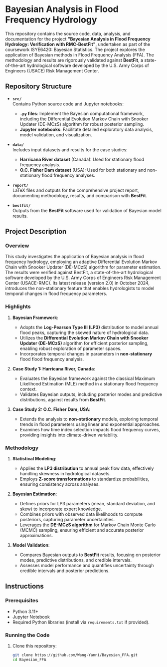 # Bayesian Analysis in Flood Frequency Hydrology

This repository contains the source code, data, analysis, and documentation for the project **"Bayesian Analysis in Flood Frequency Hydrology: Verification with RMC-BestFit"**, undertaken as part of the coursework ISYE6420: Bayesian Statistics. The project explores the application of Bayesian methods in Flood Frequency Analysis (FFA). The methodology and results are rigorously validated against **BestFit**, a state-of-the-art hydrological software developed by the U.S. Army Corps of Engineers (USACE) Risk Management Center.
## Repository Structure

- **`src/`**  
  Contains Python source code and Jupyter notebooks:
  - **`.py` files**: Implement the Bayesian computational framework, including the Differential Evolution Markov Chain with Snooker Updater (DE-MCzS) algorithm for robust posterior sampling.
  - **Jupyter notebooks**: Facilitate detailed exploratory data analysis, model validation, and visualization.

- **`data/`**  
  Includes input datasets and results for the case studies:
  - **Harricana River dataset** (Canada): Used for stationary flood frequency analysis.
  - **O.C. Fisher Dam dataset** (USA): Used for both stationary and non-stationary flood frequency analyses.

- **`report/`**  
  LaTeX files and outputs for the comprehensive project report, documenting methodology, results, and comparison with **BestFit**.

- **`bestfit/`**  
  Outputs from the **BestFit** software used for validation of Bayesian model results.

## Project Description

### Overview

This study investigates the application of Bayesian analysis in flood frequency hydrology, employing an adaptive Differential Evolution Markov Chain with Snooker Updater (DE-MCzS) algorithm for parameter estimation. The results were verified against BestFit, a state-of-the-art hydrological software developed by the U.S. Army Corps of Engineers Risk Management Center (USACE-RMC). Its latest release (version 2.0) in October 2024, introduces the non-stationary feature that enables hydrologists to model temporal changes in flood frequency parameters.

### Highlights

1. **Bayesian Framework**:
   - Adopts the **Log-Pearson Type III (LP3)** distribution to model annual flood peaks, capturing the skewed nature of hydrological data.
   - Utilizes the **Differential Evolution Markov Chain with Snooker Updater (DE-MCzS)** algorithm for efficient posterior sampling, enabling robust exploration of parameter spaces.
   - Incorporates temporal changes in parameters in **non-stationary** flood flood frequency analysis.

2. **Case Study 1: Harricana River, Canada**:
   - Evaluates the Bayesian framework against the classical Maximum Likelihood Estimation (MLE) method in a stationary flood frequency context.
   - Validates Bayesian outputs, including posterior modes and predictive distributions, against results from **BestFit**.

3. **Case Study 2: O.C. Fisher Dam, USA**:
   - Extends the analysis to **non-stationary** models, exploring temporal trends in flood parameters using linear and exponential approaches.
   - Examines how time index selection impacts flood frequency curves, providing insights into climate-driven variability.


### Methodology

1. **Statistical Modeling**:
   - Applies the **LP3 distribution** to annual peak flow data, effectively handling skewness in hydrological datasets.
   - Employs **Z-score transformations** to standardize probabilities, ensuring consistency across analyses.

2. **Bayesian Estimation**:
   - Defines priors for LP3 parameters (mean, standard deviation, and skew) to incorporate expert knowledge.
   - Combines priors with observed data likelihoods to compute posteriors, capturing parameter uncertainties.
   - Leverages the **DE-MCzS algorithm** for Markov Chain Monte Carlo (MCMC) sampling, ensuring efficient and accurate posterior approximations.

3. **Model Validation**:
   - Compares Bayesian outputs to **BestFit** results, focusing on posterior modes, predictive distributions, and credible intervals.
   - Assesses model performance and quantifies uncertainty through credible intervals and posterior predictions.

## Instructions

### Prerequisites
- Python 3.11+
- Jupyter Notebook
- Required Python libraries (install via `requirements.txt` if provided).

### Running the Code
1. Clone this repository:
   ```bash
   git clone https://github.com/Wang-Yanni/Bayesian_FFA.git
   cd Bayesian_FFA